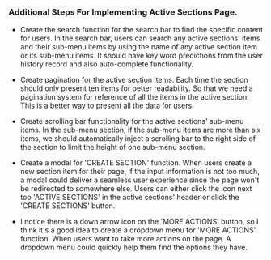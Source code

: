 ### Additional Steps For Implementing Active Sections Page.

- Create the search function for the search bar to find the specific content for users. In the search bar, users can search any active sections' items and their sub-menu items by using the name of any active section item or its sub-menu items. It should have key word predictions from the user history record and also auto-complete functionality.

- Create pagination for the active section items. Each time the section should only present ten items for better readability. So that we need a pagination system for reference of all the items in the active section. This is a better way to present all the data for users.

- Create scrolling bar functionality for the active sections' sub-menu items. In the sub-menu section, if the sub-menu items are more than six items, we should automatically inject a scrolling bar to the right side of the section to limit the height of one sub-menu section.  

- Create a modal for 'CREATE SECTION' function. When users create a new section item for their page, if the input information is not too much, a modal could deliver a seamless user experience since the page won't be redirected to somewhere else. Users can either click the icon next too 'ACTIVE SECTIONS' in the active sections' header or click the 'CREATE SECTIONS' button.

- I notice there is a down arrow icon on the 'MORE ACTIONS' button, so I think it's a good idea to create a dropdown menu for 'MORE ACTIONS' function. When users want to take more actions on the page. A dropdown menu could quickly help them find the options they have.
